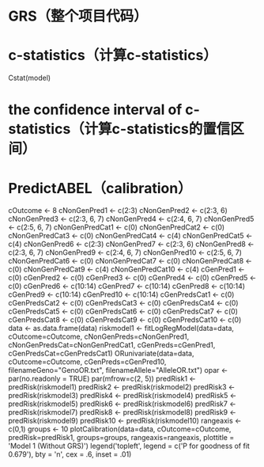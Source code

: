 # GRS（整个项目代码）

# c-statistics（计算c-statistics）
Cstat(model)
# the confidence interval of c-statistics（计算c-statistics的置信区间）

# PredictABEL（calibration）
cOutcome <- 8
cNonGenPred1 <- c(2:3)
cNonGenPred2 <- c(2:3, 6)
cNonGenPred3 <- c(2:3, 6, 7)
cNonGenPred4 <- c(2:4, 6, 7)
cNonGenPred5 <- c(2:5, 6, 7)
cNonGenPredCat1 <- c(0)
cNonGenPredCat2 <- c(0)
cNonGenPredCat3 <- c(0)
cNonGenPredCat4 <- c(4)
cNonGenPredCat5 <- c(4)
cNonGenPred6 <- c(2:3)
cNonGenPred7 <- c(2:3, 6)
cNonGenPred8 <- c(2:3, 6, 7)
cNonGenPred9 <- c(2:4, 6, 7)
cNonGenPred10 <- c(2:5, 6, 7)
cNonGenPredCat6 <- c(0)
cNonGenPredCat7 <- c(0)
cNonGenPredCat8 <- c(0)
cNonGenPredCat9 <- c(4)
cNonGenPredCat10 <- c(4)
cGenPred1 <- c(0)
cGenPred2 <- c(0)
cGenPred3 <- c(0)
cGenPred4 <- c(0)
cGenPred5 <- c(0)
cGenPred6 <- c(10:14)
cGenPred7 <- c(10:14)
cGenPred8 <- c(10:14)
cGenPred9 <- c(10:14)
cGenPred10 <- c(10:14)
cGenPredsCat1 <- c(0)
cGenPredsCat2 <- c(0)
cGenPredsCat3 <- c(0)
cGenPredsCat4 <- c(0)
cGenPredsCat5 <- c(0)
cGenPredsCat6 <- c(0)
cGenPredsCat7 <- c(0)
cGenPredsCat8 <- c(0)
cGenPredsCat9 <- c(0)
cGenPredsCat10 <- c(0)
data <- as.data.frame(data)
riskmodel1 <- fitLogRegModel(data=data, cOutcome=cOutcome, cNonGenPreds=cNonGenPred1, cNonGenPredsCat=cNonGenPredCat1, cGenPreds=cGenPred1, cGenPredsCat=cGenPredsCat1)
ORunivariate(data=data, cOutcome=cOutcome, cGenPreds=cGenPred10, filenameGeno="GenoOR.txt", filenameAllele="AlleleOR.txt")
opar <- par(no.readonly = TRUE)
par(mfrow=c(2, 5))
predRisk1 <- predRisk(riskmodel1)
predRisk2 <- predRisk(riskmodel2)
predRisk3 <- predRisk(riskmodel3)
predRisk4 <- predRisk(riskmodel4)
predRisk5 <- predRisk(riskmodel5)
predRisk6 <- predRisk(riskmodel6)
predRisk7 <- predRisk(riskmodel7)
predRisk8 <- predRisk(riskmodel8)
predRisk9 <- predRisk(riskmodel9)
predRisk10 <- predRisk(riskmodel10)
rangeaxis <- c(0,1)
groups <- 10
plotCalibration(data=data, cOutcome=cOutcome, predRisk=predRisk1, groups=groups, rangeaxis=rangeaxis, plottitle = 'Model 1 (Without GRS)')
legend('topleft', legend = c('P for goodness of fit 0.679'), bty = 'n', cex = .6, inset = .01)



































